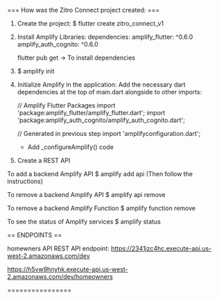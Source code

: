 === How was the Zitro Connect project created: ===

1. Create the project: $ flutter create zitro_connect_v1
2. Install Amplify Libraries:
    dependencies:
      amplify_flutter: ^0.6.0
      amplify_auth_cognito: ^0.6.0

    flutter pub get -> To install dependencies
3. $ amplify init 
4. Initialize Amplify in the application:
    Add the necessary dart dependencies at the top of main.dart alongside to other imports:

    // Amplify Flutter Packages
    import 'package:amplify_flutter/amplify_flutter.dart';
    import 'package:amplify_auth_cognito/amplify_auth_cognito.dart';

    // Generated in previous step
    import 'amplifyconfiguration.dart';

   -  Add _configureAmplify() code

5. Create a REST API

To add a backend Amplify API
$ amplify add api (Then follow the instructions)

To remove a backend Amplify API
$ amplify api remove

To remove a backend Amplify Function
$ amplify function remove

To see the status of Amplify services
$ amplify status


== ENDPOINTS ==

homewners API
REST API endpoint: https://2341jzc4hc.execute-api.us-west-2.amazonaws.com/dev

https://h5vw9hnyhk.execute-api.us-west-2.amazonaws.com/dev/homeowners

================